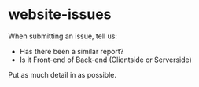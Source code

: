 # website-issues
When submitting an issue, tell us:

- Has there been a similar report?
- Is it Front-end of Back-end (Clientside or Serverside)

Put as much detail in as possible.
